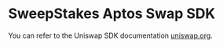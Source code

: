 # SweepStakes Aptos Swap SDK

You can refer to the Uniswap SDK documentation [uniswap.org](https://docs.uniswap.org/sdk/2.0.0/).
